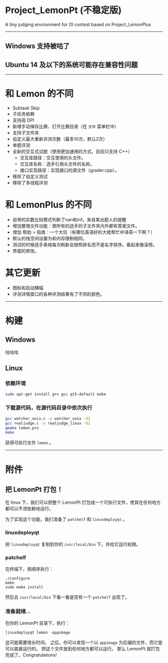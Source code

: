 # Project_LemonPt (不稳定版)

A tiny judging environment for OI contest based on Project_LemonPlus

---

## Windows 支持被咕了

## Ubuntu 14 及以下的系统可能存在兼容性问题

---

# 和 Lemon 的不同

- Subtask Skip
- 子任务依赖
- 支持高 DPI
- 新增手动保存比赛、打开比赛目录（在 `文件` 菜单栏中）
- 支持子文件夹
- 自定义最大重新评测次数（最多10次，默认2次）
- 单题评测
- 全新的交互式试题（使用更加通用的方式，目前只支持 C++）
  - 交互库路径：交互使用的头文件。
  - 交互库名称：选手引用头文件的名称。
  - 接口实现路径：实现接口的源文件（grader.cpp）。
- 移除了自定义测试
- 移除了多线程评测

# 和 LemonPlus 的不同

- 自带的实数比较模式判断了nan和inf。来自某出题人的提醒
- 增加整理文件功能：使所有的选手的子文件夹内外都有答案文件。
- 增加 帮助 > 指南：一个大坑（有哪位英语好的大佬帮忙中译英一下啊？）
- 默认的栈空间设置为和内存限制相同。
- 测试的时候选手表格每次刷新会按照排名而不是名字排序。看起来像滚榜。
- 界面的修改。

# 其它更新

- 图标和启动横幅
- 评测详情窗口的各种评测结果有了不同的颜色。

---

# 构建

## Windows

咕咕咕

## Linux

### 依赖环境

```bash
sudo apt-get install g++ gcc qt5-default make
```

### 下载源代码，在源代码目录中依次执行

```bash
gcc watcher_unix.c -o watcher_unix -O2
gcc realjudge.c -o realjudge_linux -O2
qmake lemon.pro
make
```

获得可执行文件 ``lemon`` 。

---

# 附件

## 把 LemonPt 打包！

在 linux 下，我们可以把整个 LemonPt 打包成一个可执行文件，使其在任何地方都可以不须依赖地运行。

为了实现这个功能，我们准备了 ``patchelf`` 和 ``linuxdeployqt`` 。

### linuxdeployqt

把 ``linuxdeployqt`` 复制到你的 ``/usr/local/bin`` 下，并给它运行权限。

### patchelf

在终端下，按顺序执行：

```plain
./configure
make
sudo make install
```

然后去 ``/usr/local/bin`` 下看一看是否有一个 ``patchelf`` 出现了。

### 准备就绪...

在你的 LemonPt 目录下，执行：

```plain
linuxdeployqt lemon -appimage
```

这可能需要很长时间。
之后，你可以发现一个以 ``appimage`` 为后缀的文件，而它是可以直接运行的。
把这个文件放到任何地方都可以运行。
那么 LemonPt 就打包完成了。Congratulations!

